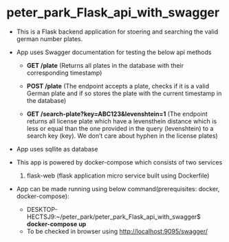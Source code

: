 # peter_park_Flask_api_with_swagger

*   This is a Flask backend application for stoering and searching the valid german number plates.

*   App uses Swagger documentation for testing the below api methods
       *   **GET /plate** (Returns all plates in the database with their corresponding timestamp)

       *   **POST /plate** (The endpoint accepts a plate, checks if it is a valid German plate and if so stores the plate
with the current timestamp in the database)
       *   **GET /search-plate?key=ABC123&levenshtein=1** (The endpoint returns all license plate which have a levensthein distance which is less or
equal than the one provided in the query (levenshtein) to a search key (key). We don’t
care about hyphen in the license plates)

*   App uses sqllite as database

*   This app is powered by docker-compose which consists of two services
      1) flask-web (flask application micro service built using Dockerfile)

*   App can be made running using below command(prerequisites: docker, docker-compose):
      *   DESKTOP-HECTSJ9:~/peter_park/peter_park_Flask_api_with_swagger$ **docker-compose up**
      *   To be checked in browser using [http://localhost:9095/swagger/](http://localhost:9095/swagger/)
